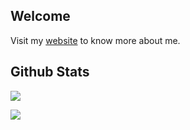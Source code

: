 ## Welcome

Visit my <a target="_blank" href="https://231tr0n.github.io">website</a> to know more about me.


## Github Stats
![](https://komarev.com/ghpvc/?username=231tr0n)


<img src = 'https://github-readme-stats.vercel.app/api/top-langs/?username=231tr0n' />
